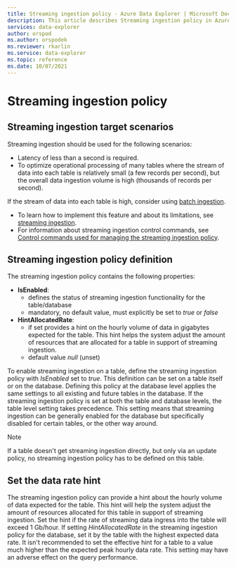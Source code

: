 ```yaml
---
title: Streaming ingestion policy - Azure Data Explorer | Microsoft Docs
description: This article describes Streaming ingestion policy in Azure Data Explorer.
services: data-explorer
author: orspod
ms.author: orspodek
ms.reviewer: rkarlin
ms.service: data-explorer
ms.topic: reference
ms.date: 10/07/2021
---
```

# Streaming ingestion policy

## Streaming ingestion target scenarios

Streaming ingestion should be used for the following scenarios:

* Latency of less than a second is required.
* To optimize operational processing of many tables where the stream of data into each table is relatively small (a few records per second), but the overall data ingestion volume is high (thousands of records per second).

If the stream of data into each table is high, consider using [batch ingestion](batchingpolicy.md).

* To learn how to implement this feature and about its limitations, see [streaming ingestion](../../ingest-data-streaming.md).
* For information about streaming ingestion control commands, see [Control commands used for managing the streaming ingestion policy](streamingingestion-policy.md).

## Streaming ingestion policy definition

The streaming ingestion policy contains the following properties:

* **IsEnabled**:
  * defines the status of streaming ingestion functionality for the table/database
  * mandatory, no default value, must explicitly be set to *true* or *false*
* **HintAllocatedRate**:
  * if set provides a hint on the hourly volume of data in gigabytes expected for the table. This hint helps the system adjust the amount of resources that are allocated for a table in support of streaming ingestion.
  * default value *null* (unset)

To enable streaming ingestion on a table, define the streaming ingestion policy with *IsEnabled* set to *true*. This definition can be set on a table itself or on the database.
Defining this policy at the database level applies the same settings to all existing and future tables in the database. If the streaming ingestion policy is set at both the table and database levels, the table level setting takes precedence. This setting means that streaming ingestion can be generally enabled for the database but specifically disabled for certain tables, or the other way around.

> [!NOTE]
> If a table doesn't get streaming ingestion directly, but only via an update policy, no streaming ingestion policy has to be defined on this table.

## Set the data rate hint

The streaming ingestion policy can provide a hint about the hourly volume of data expected for the table. This hint will help the system adjust the amount of resources allocated for this table in support of streaming ingestion.
Set the hint if the rate of streaming data ingress into the table will exceed 1 Gb/hour.
If setting _HintAllocatedRate_ in the streaming ingestion policy for the database, set it by the table with the highest expected data rate. It isn't recommended to set the effective hint for a table to a value much higher than the expected peak hourly data rate. This setting may have an adverse effect on the query performance.
